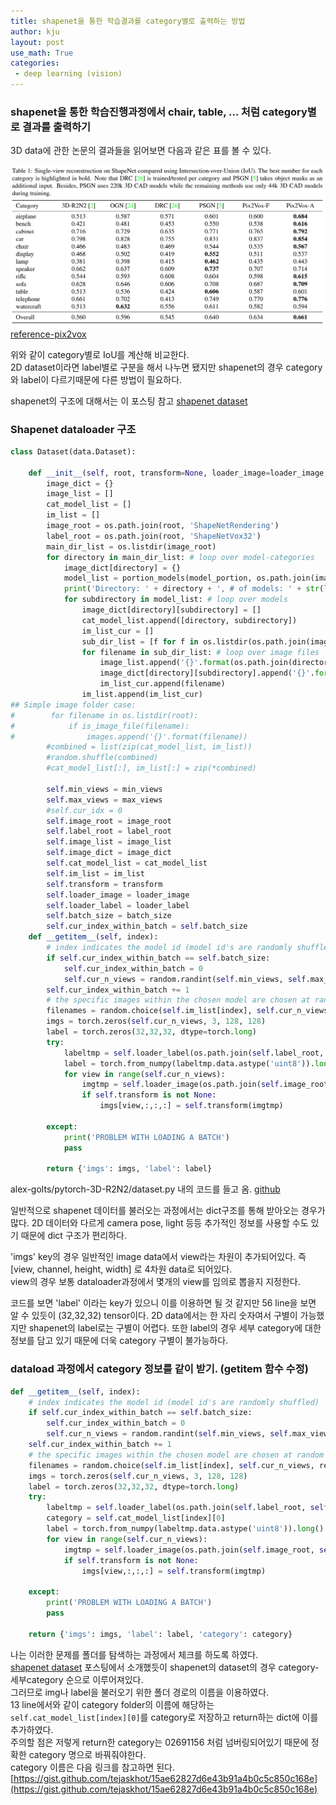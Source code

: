 ```yaml
---
title: shapenet을 통한 학습결과를 category별로 출력하는 방법
author: kju
layout: post
use_math: True
categories:
 - deep learning (vision)
---
```

### shapenet을 통한 학습진행과정에서 chair, table, ... 처럼 category별로 결과를 출력하기

     
3D data에 관한 논문의 결과들을 읽어보면 다음과 같은 표를 볼 수 있다.

![table](/post_images/shapenet_category/category_table.PNG "pix2vox_table")     
[reference-pix2vox](https://arxiv.org/abs/1901.11153)     

위와 같이 category별로 IoU를 계산해 비교한다.   
2D dataset이라면 label별로 구분을 해서 나누면 됐지만 shapenet의 경우 category와 label이 다르기때문에 다른 방법이 필요하다.

shapenet의 구조에 대해서는 이 포스팅 참고 [shapenet dataset](https://kju01.github.io/deep%20learning%20(vision)/2024/02/27/vision-shapenet.html)

### Shapenet dataloader 구조

```python
class Dataset(data.Dataset):

    def __init__(self, root, transform=None, loader_image=loader_image, loader_label=loader_label, model_portion=[0, 0.8], min_views=1, max_views=5, batch_size=24):
        image_dict = {}        
        image_list = []   
        cat_model_list = []
        im_list = []
        image_root = os.path.join(root, 'ShapeNetRendering')
        label_root = os.path.join(root, 'ShapeNetVox32')
        main_dir_list = os.listdir(image_root)
        for directory in main_dir_list: # loop over model-categories
            image_dict[directory] = {}
            model_list = portion_models(model_portion, os.path.join(image_root,directory))
            print('Directory: ' + directory + ', # of models: ' + str(len(model_list)))
            for subdirectory in model_list: # loop over models
                image_dict[directory][subdirectory] = []        
                cat_model_list.append([directory, subdirectory])
                im_list_cur = []
                sub_dir_list = [f for f in os.listdir(os.path.join(image_root,directory,subdirectory,'rendering')) if is_image_file(f)]
                for filename in sub_dir_list: # loop over image files
                    image_list.append('{}'.format(os.path.join(directory,subdirectory,'rendering',filename)))
                    image_dict[directory][subdirectory].append('{}'.format(filename))
                    im_list_cur.append(filename)
                im_list.append(im_list_cur)
## Simple image folder case:        
#        for filename in os.listdir(root):
#            if is_image_file(filename):
#                images.append('{}'.format(filename))        
        #combined = list(zip(cat_model_list, im_list))
        #random.shuffle(combined)        
        #cat_model_list[:], im_list[:] = zip(*combined)
        
        self.min_views = min_views
        self.max_views = max_views
        #self.cur_idx = 0
        self.image_root = image_root
        self.label_root = label_root
        self.image_list = image_list
        self.image_dict = image_dict
        self.cat_model_list = cat_model_list
        self.im_list = im_list
        self.transform = transform
        self.loader_image = loader_image
        self.loader_label = loader_label
        self.batch_size = batch_size
        self.cur_index_within_batch = self.batch_size
    def __getitem__(self, index):  
        # index indicates the model id (model id's are randomly shuffled)
        if self.cur_index_within_batch == self.batch_size:
            self.cur_index_within_batch = 0
            self.cur_n_views = random.randint(self.min_views, self.max_views+1)
        self.cur_index_within_batch += 1
        # the specific images within the chosen model are chosen at random
        filenames = random.choice(self.im_list[index], self.cur_n_views, replace=False)
        imgs = torch.zeros(self.cur_n_views, 3, 128, 128)  
        label = torch.zeros(32,32,32, dtype=torch.long)
        try:
            labeltmp = self.loader_label(os.path.join(self.label_root, self.cat_model_list[index][0], self.cat_model_list[index][1], 'model.binvox'))
            label = torch.from_numpy(labeltmp.data.astype('uint8')).long()
            for view in range(self.cur_n_views):
                imgtmp = self.loader_image(os.path.join(self.image_root, self.cat_model_list[index][0], self.cat_model_list[index][1], 'rendering', filenames[view]))                
                if self.transform is not None:
                    imgs[view,:,:,:] = self.transform(imgtmp)
                
        except:
            print('PROBLEM WITH LOADING A BATCH')
            pass

        return {'imgs': imgs, 'label': label}
```
alex-golts/pytorch-3D-R2N2/dataset.py 내의 코드를 들고 옴. [github](https://github.com/alex-golts/Pytorch-3D-R2N2)

일반적으로 shapenet 데이터를 불러오는 과정에서는 dict구조를 통해 받아오는 경우가 많다. 2D 데이터와 다르게 camera pose, light 등등 추가적인 정보를 사용할 수도 있기 때문에 dict 구조가 편리하다.  

'imgs' key의 경우 일반적인 image data에서 view라는 차원이 추가되어있다. 즉 [view, channel, height, width] 로 4차원 data로 되어있다.     
view의 경우 보통 dataloader과정에서 몇개의 view를 임의로 뽑을지 지정한다.

코드를 보면 'label' 이라는 key가 있으니 이를 이용하면 될 것 같지만 56 line을 보면 알 수 있듯이 (32,32,32) tensor이다. 2D data에서는 한 자리 숫자여서 구별이 가능했지만 shapenet의 label로는 구별이 어렵다. 또한 label의 경우 세부 category에 대한 정보를 담고 있기 때문에 더욱 category 구별이 불가능하다.

### dataload 과정에서 category 정보를 같이 받기. (getitem 함수 수정)

```python
def __getitem__(self, index):  
    # index indicates the model id (model id's are randomly shuffled)
    if self.cur_index_within_batch == self.batch_size:
        self.cur_index_within_batch = 0
        self.cur_n_views = random.randint(self.min_views, self.max_views+1)
    self.cur_index_within_batch += 1
    # the specific images within the chosen model are chosen at random
    filenames = random.choice(self.im_list[index], self.cur_n_views, replace=False)
    imgs = torch.zeros(self.cur_n_views, 3, 128, 128)  
    label = torch.zeros(32,32,32, dtype=torch.long)
    try:
        labeltmp = self.loader_label(os.path.join(self.label_root, self.cat_model_list[index][0], self.cat_model_list[index][1], 'model.binvox'))
        category = self.cat_model_list[index][0]
        label = torch.from_numpy(labeltmp.data.astype('uint8')).long()
        for view in range(self.cur_n_views):
            imgtmp = self.loader_image(os.path.join(self.image_root, self.cat_model_list[index][0], self.cat_model_list[index][1], 'rendering', filenames[view]))                
            if self.transform is not None:
                imgs[view,:,:,:] = self.transform(imgtmp)
            
    except:
        print('PROBLEM WITH LOADING A BATCH')
        pass

    return {'imgs': imgs, 'label': label, 'category': category}
```

나는 이러한 문제를 폴더를 탐색하는 과정에서 체크를 하도록 하였다.   
[shapenet dataset](https://kju01.github.io/deep%20learning%20(vision)/2024/02/27/vision-shapenet.html) 포스팅에서 소개했듯이 shapenet의 dataset의 경우 category-세부category 순으로 이루어져있다.      
그러므로 img나 label을 불러오기 위한 폴더 경로의 이름을 이용하였다.    
13 line에서와 같이 category folder의 이름에 해당하는 ```self.cat_model_list[index][0]```를 category로 저장하고 return하는 dict에 이를 추가하였다.   
주의할 점은 저렇게 return한 category는 02691156 처럼 넘버링되어있기 때문에 정확한 category 명으로 바꿔줘야한다.   
category 이름은 다음 링크를 참고하면 된다. [https://gist.github.com/tejaskhot/15ae62827d6e43b91a4b0c5c850c168e](https://gist.github.com/tejaskhot/15ae62827d6e43b91a4b0c5c850c168e)